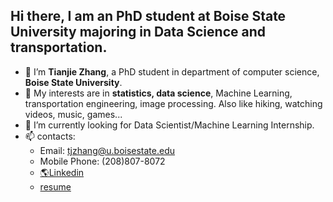 ## Hi there, I am an PhD student at Boise State University majoring in Data Science and transportation.


- 👋 I’m **Tianjie Zhang**, a PhD student in department of computer science, **Boise State University**.
- 👀 My interests are in **statistics, data science**, Machine Learning, transportation engineering, image processing. Also like hiking, watching videos, music, games... 
- 🌱 I’m currently looking for Data Scientist/Machine Learning Internship.
- 📫 contacts:
     - Email: tjzhang@u.boisestate.edu
     - Mobile Phone: (208)807-8072
     - [🌎Linkedin](https://www.linkedin.com/in/tianjie-zhang-a8b921224/)
     - [resume](https://tianjiezhang1993.github.io/resume/)


<!---
TianjieZhang1993/TianjieZhang1993 is a ✨ special ✨ repository because its `README.md` (this file) appears on your GitHub profile.
You can click the Preview link to take a look at your changes.
--->
